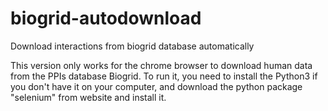 # biogrid-autodownload
Download interactions from biogrid database automatically

This version only works for the chrome browser to download human data from the PPIs database Biogrid.
To run it, you need to install the Python3 if you don't have it on your computer, and download the python package "selenium" from website and install it.
